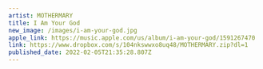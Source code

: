 ```yaml
---
artist: MOTHERMARY
title: I Am Your God
new_image: /images/i-am-your-god.jpg
apple_link: https://music.apple.com/us/album/i-am-your-god/1591267470
link: https://www.dropbox.com/s/104nkswwxo8uq48/MOTHERMARY.zip?dl=1
published_date: 2022-02-05T21:35:28.807Z
---
```

